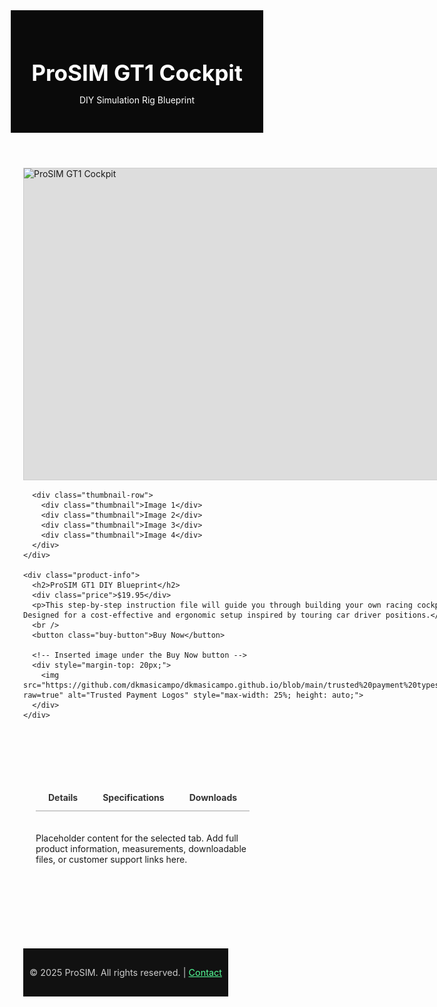 <!DOCTYPE html>
<html lang="en">
<head>
  <meta charset="UTF-8" />
  <meta name="viewport" content="width=device-width, initial-scale=1" />
  <title>Product Showcase</title>
  <style>
    /* Reset & Base Styles */
    * {
      box-sizing: border-box;
      margin: 0;
      padding: 0;
    }

    body {
      font-family: "Segoe UI", sans-serif;
      background-color: #f8f9fa;
      color: #111;
    }

    header {
      background-color: #0a0a0a;
      color: white;
      padding: 30px 20px;
      text-align: center;
    }

    header h1 {
      font-size: 2.2rem;
      margin-bottom: 10px;
    }

    .container {
      max-width: 1200px;
      margin: 40px auto;
      padding: 0 20px;
      display: flex;
      flex-wrap: wrap;
      gap: 40px;
    }

    .gallery {
      flex: 1 1 500px;
    }

    .main-image {
      position: relative;
      width: 100%;
      height: 500px;
      border: 1px solid #ccc;
      margin-bottom: 15px;
      overflow: hidden;
      background-color: #ddd; /* fallback if image fails */
    }

    /* This img will fill its parent container */
    .main-image img {
      position: absolute;
      top: 0;
      left: 0;
      width: 100%;
      height: 100%;
      object-fit: cover;
    }

    .thumbnail-row {
      display: flex;
      gap: 10px;
    }

    .thumbnail {
      flex: 1;
      height: 80px;
      background-color: #eee;
      border: 1px solid #bbb;
      display: flex;
      align-items: center;
      justify-content: center;
      font-size: 0.9rem;
      color: #555;
    }

    .product-info {
      flex: 1 1 500px;
    }

    .product-info h2 {
      font-size: 1.8rem;
      margin-bottom: 10px;
    }

    .price {
      font-size: 1.3rem;
      color: #00b386;
      margin-bottom: 25px;
    }

    .buy-button {
      background-color: #00b386;
      color: white;
      font-size: 1rem;
      padding: 12px 28px;
      border: none;
      border-radius: 4px;
      cursor: pointer;
      transition: background 0.3s ease;
    }

    .buy-button:hover {
      background-color: #009973;
    }

    .tabs {
      margin-top: 50px;
      padding: 0 20px;
      max-width: 1200px;
      margin-left: auto;
      margin-right: auto;
    }

    .tab-header {
      display: flex;
      border-bottom: 2px solid #ccc;
    }

    .tab-header div {
      padding: 12px 20px;
      cursor: pointer;
      font-weight: bold;
      color: #333;
    }

    .tab-header div:hover {
      background-color: #eee;
    }

    .tab-content {
      padding: 20px 0;
    }

    footer {
      margin-top: 60px;
      background-color: #111;
      color: #ccc;
      text-align: center;
      padding: 30px 10px;
      font-size: 0.9rem;
    }

    @media (max-width: 768px) {
      .container {
        flex-direction: column;
        gap: 20px;
      }

      .main-image {
        height: 300px;
      }

      .thumbnail {
        height: 60px;
      }

      .product-info h2 {
        font-size: 1.5rem;
      }
    }
  </style>
</head>
<body>

  <header>
    <h1>ProSIM GT1 Cockpit</h1>
    <p>DIY Simulation Rig Blueprint</p>
  </header>

  <div class="container">
    <div class="gallery">
      <!-- Main Product Image using the provided Imgur link -->
      <div class="main-image">
        <img src="https://i.imgur.com/5KjaPtN.jpeg" alt="ProSIM GT1 Cockpit">
      </div>

      <div class="thumbnail-row">
        <div class="thumbnail">Image 1</div>
        <div class="thumbnail">Image 2</div>
        <div class="thumbnail">Image 3</div>
        <div class="thumbnail">Image 4</div>
      </div>
    </div>

    <div class="product-info">
      <h2>ProSIM GT1 DIY Blueprint</h2>
      <div class="price">$19.95</div>
      <p>This step-by-step instruction file will guide you through building your own racing cockpit. Designed for a cost-effective and ergonomic setup inspired by touring car driver positions.</p>
      <br />
      <button class="buy-button">Buy Now</button>

      <!-- Inserted image under the Buy Now button -->
      <div style="margin-top: 20px;">
        <img src="https://github.com/dkmasicampo/dkmasicampo.github.io/blob/main/trusted%20payment%20types.png?raw=true" alt="Trusted Payment Logos" style="max-width: 25%; height: auto;">
      </div>
    </div>
  </div>

  <div class="tabs">
    <div class="tab-header">
      <div>Details</div>
      <div>Specifications</div>
      <div>Downloads</div>
    </div>
    <div class="tab-content">
      <p>Placeholder content for the selected tab. Add full product information, measurements, downloadable files, or customer support links here.</p>
    </div>
  </div>

  <footer>
    &copy; 2025 ProSIM. All rights reserved. | <a href="#" style="color:#55ff99;">Contact</a>
  </footer>

</body>
</html>
